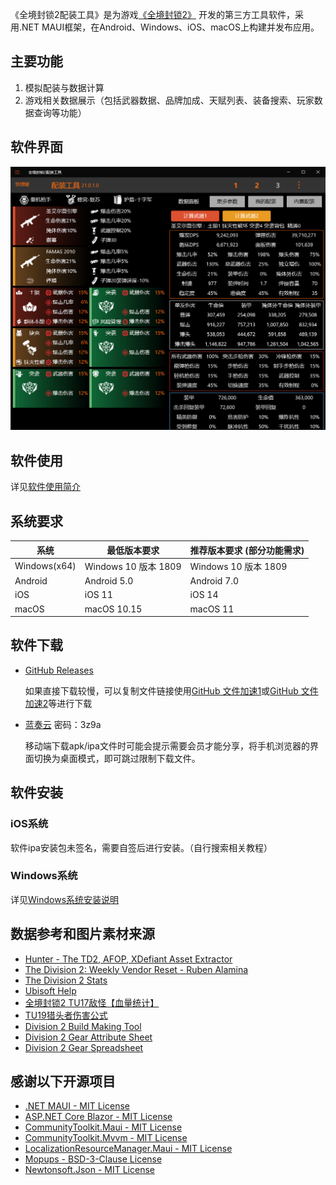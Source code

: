 ﻿《全境封锁2配装工具》是为游戏[《全境封锁2》](https://www.ubisoft.com/en-us/game/the-division/the-division-2)
开发的第三方工具软件，采用.NET MAUI框架，在Android、Windows、iOS、macOS上构建并发布应用。

## 主要功能

1.  模拟配装与数据计算 
2.  游戏相关数据展示（包括武器数据、品牌加成、天赋列表、装备搜索、玩家数据查询等功能） 

## 软件界面
![桌面端界面](/img/screenshot.png) 

## 软件使用
详见[软件使用简介](https://division2buildtool.github.io/introduction)

## 系统要求

系统           | 最低版本要求                     | 推荐版本要求 (部分功能需求)            
--------------|--------------------------------|---------------------
Windows(x64)  | Windows 10 版本 1809            |Windows 10 版本 1809 
Android       | Android 5.0                    |Android 7.0
iOS           | iOS 11                         |iOS 14
macOS         | macOS 10.15                    |macOS 11

## 软件下载
- [GitHub Releases](https://github.com/division2buildtool/division2buildtool.github.io/releases)

    如果直接下载较慢，可以复制文件链接使用[GitHub 文件加速1](https://gitdl.cn/)或[GitHub 文件加速2](https://github.moeyy.xyz/)等进行下载

- [蓝奏云](https://wwbb.lanzout.com/b03vesg4h)     密码：3z9a

    移动端下载apk/ipa文件时可能会提示需要会员才能分享，将手机浏览器的界面切换为桌面模式，即可跳过限制下载文件。

## 软件安装

### iOS系统
软件ipa安装包未签名，需要自签后进行安装。（自行搜索相关教程）

### Windows系统
详见[Windows系统安装说明](https://division2buildtool.github.io/installation)

<!--
## 已知问题
1.  安卓CollectionView在ScrollView中卡顿 [MAUI#17326](https://github.com/dotnet/maui/issues/17326)、[#18505](https://github.com/dotnet/maui/issues/18505)
    - 临时方法：安卓平台使用.NET7
1.  安卓使用CommunityToolkit.Maui的Popup时Label文字显示、断行错误 [MCT#1532](https://github.com/CommunityToolkit/Maui/issues/1532)、[#1592](https://github.com/CommunityToolkit/Maui/issues/1592)、[#1664](https://github.com/CommunityToolkit/Maui/issues/1664)、[#1717](https://github.com/CommunityToolkit/Maui/issues/1717)、[#1724](https://github.com/CommunityToolkit/Maui/issues/1724)
    - 临时方法：安卓平台使用Mopups和旧版本CommunityToolkit.Maui(v5.2.0)
1.  Windows平台存在安装后不能打开的问题
    - 未确定原因，可能相关[#21744](https://github.com/dotnet/maui/issues/21744)
1.  Windows平台CheckBox尺寸错误
    - 未确定原因，可能相关[#24783](https://github.com/dotnet/maui/issues/24783)


## 开发环境
### [Visual Studio 2022](https://visualstudio.microsoft.com/zh-hans/vs/)
- 工作负荷
    - 桌面应用和移动应用
        - [.NET Multi-platform App UI 开发](https://learn.microsoft.com/zh-cn/dotnet/maui/what-is-maui?view=net-maui-8.0)
-->

## 数据参考和图片素材来源
- [Hunter - The TD2, AFOP, XDefiant Asset Extractor](https://dtzxporter.com/tools/hunter)
- [The Division 2: Weekly Vendor Reset - Ruben Alamina](https://rubenalamina.mx/the-division-weekly-vendor-reset/)
- [The Division 2 Stats](https://tracker.gg/division-2)
- [Ubisoft Help](https://www.ubisoft.com/zh-cn/help/game/the-division-2)
- [全境封锁2 TU17敌怪【血量统计】](https://www.bilibili.com/video/BV1C84y1P7Cr)
- [TU19猎头者伤害公式](https://tieba.baidu.com/p/8809994501)
- [Division 2 Build Making Tool](https://drive.google.com/drive/folders/1Y2To9xV33vXuI6QSQhVG6zT6vE-hh2Hv)
- [Division 2 Gear Attribute Sheet](https://docs.google.com/spreadsheets/d/e/2PACX-1vTJEX5DerCvOj3a_m36TRy1gPBAUvrduOIdmXI9j1Y0MpQk1wIXaZ9KOcPa7HzXzp_N5qGmjDj6yEfL/pubhtml)
- [Division 2 Gear Spreadsheet](https://docs.google.com/spreadsheets/d/1nrPBmOrtpkEW1j5fbcRT7L-AXgsGOqMqxXoVtopsiGM)


## 感谢以下开源项目
* [.NET MAUI - MIT License](https://github.com/dotnet/maui)
* [ASP.NET Core Blazor - MIT License](https://github.com/dotnet/aspnetcore)
* [CommunityToolkit.Maui - MIT License](https://github.com/CommunityToolkit/Maui)
* [CommunityToolkit.Mvvm - MIT License](https://github.com/CommunityToolkit/dotnet)
* [LocalizationResourceManager.Maui - MIT License](https://github.com/SirJohnK/LocalizationResourceManager.Maui)
* [Mopups - BSD-3-Clause License](https://github.com/LuckyDucko/Mopups)
* [Newtonsoft.Json - MIT License](https://github.com/JamesNK/Newtonsoft.Json)
